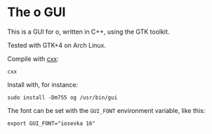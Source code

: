 # The o GUI

This is a GUI for o, written in C++, using the GTK toolkit.

Tested with GTK+4 on Arch Linux.

Compile with [cxx](https://github.com/xyproto/cxx):

    cxx

Install with, for instance:

    sudo install -Dm755 og /usr/bin/gui

The font can be set with the `GUI_FONT` environment variable, like this:

    export GUI_FONT="iosevka 16"
